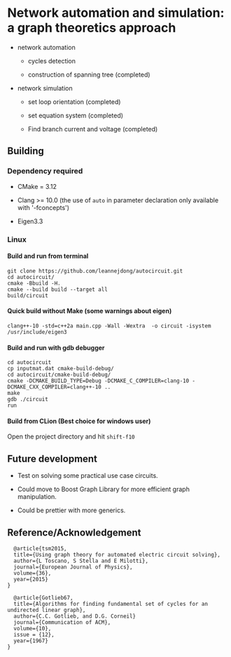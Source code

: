 # Network automation and simulation: a graph theoretics approach

* network automation 

  * cycles detection

  * construction of spanning tree (completed)
  
* network simulation
  
  * set loop orientation (completed)
  
  * set equation system (completed)
  
  * Find branch current and voltage (completed)
  
## Building

### Dependency required

- CMake = 3.12

- Clang >= 10.0 (the use of `auto` in parameter declaration only available with '-fconcepts')

- Eigen3.3

### Linux 

#### Build and run from terminal
```
git clone https://github.com/leannejdong/autocircuit.git
cd autocircuit/
cmake -Bbuild -H.
cmake --build build --target all
build/circuit
```

#### Quick build without Make (some warnings about eigen)
```
clang++-10 -std=c++2a main.cpp -Wall -Wextra  -o circuit -isystem /usr/include/eigen3
```

#### Build and run with gdb debugger
```
cd autocircuit
cp inputmat.dat cmake-build-debug/
cd autocircuit/cmake-build-debug/
cmake -DCMAKE_BUILD_TYPE=Debug -DCMAKE_C_COMPILER=clang-10 -DCMAKE_CXX_COMPILER=clang++-10 ..
make
gdb ./circuit
run
```

#### Build from CLion (Best choice for windows user)

Open the project directory and hit `shift-f10`

## Future development

* Test on solving some practical use case circuits.

* Could move to Boost Graph Library for more efficient graph manipulation.

* Could be prettier with more generics.

## Reference/Acknowledgement

      @article{tsm2015,
      title={Using graph theory for automated electric circuit solving},
      author={L Toscano, S Stella and E Milotti},
      journal={European Journal of Physics},
      volume={36},
      year={2015}
    }
    
      @article{Gotlieb67,
      title={Algorithms for finding fundamental set of cycles for an undirected linear graph},
      author={C.C. Gotlieb, and D.G. Corneil}
      journal={Communication of ACM},
      volume={10},
      issue = {12},
      year={1967}
    }


